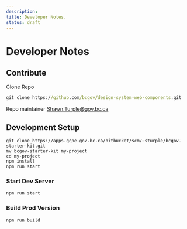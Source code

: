```yaml
---
description: 
title: Developer Notes.
status: draft
---
```


# Developer Notes

## Contribute

Clone Repo
```cmd
git clone https://github.com/bcgov/design-system-web-components.git
```

Repo maintainer [Shawn.Turple@gov.bc.ca](mailto:Shawn.Turple@gov.bc.ca)

## Development Setup

```npm
git clone https://apps.gcpe.gov.bc.ca/bitbucket/scm/~sturple/bcgov-starter-kit.git
mv bcgov-starter-kit my-project
cd my-project
npm install
npm run start

```

### Start Dev Server
```npm run start```

### Build Prod Version
```npm run build```